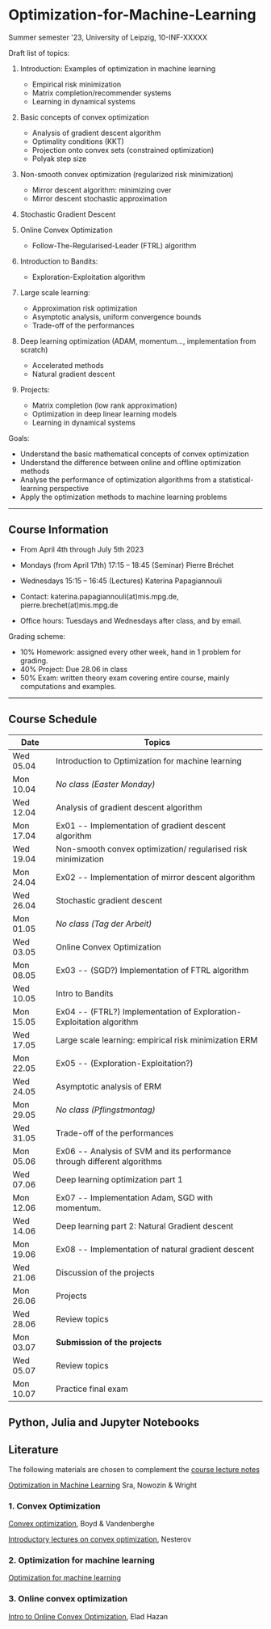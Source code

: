 # Optimization-for-Machine-Learning
Summer semester '23, University of Leipzig, 10-INF-XXXXX

Draft list of topics:
1. Introduction: Examples of optimization in machine learning
   - Empirical risk minimization
   - Matrix completion/recommender systems
   - Learning in dynamical systems

1.  Basic concepts of convex optimization

    - Analysis of gradient descent algorithm 
    - Optimality conditions (KKT)
    - Projection onto convex sets (constrained optimization)
    - Polyak step size


2.  Non-smooth convex optimization (regularized risk minimization)

    -   Mirror descent algorithm: minimizing over 
    -   Mirror descent stochastic approximation
  
3.  Stochastic Gradient Descent

5.  Online Convex Optimization
    - Follow-The-Regularised-Leader (FTRL) algorithm

6.  Introduction to Bandits:
    - Exploration-Exploitation algorithm

7.  Large scale learning:
    - Approximation risk optimization
    - Asymptotic analysis, uniform convergence bounds
    - Trade-off of the performances
  

8.  Deep learning optimization (ADAM, momentum..., implementation from
    scratch)

    -  Accelerated methods
    -  Natural gradient descent

9.  Projects: 
    - Matrix completion (low rank approximation)
    - Optimization in deep linear learning models 
    - Learning in dynamical systems

 Goals:
  - Understand the basic mathematical concepts of convex optimization
  - Understand the difference between online and offline optimization methods
  - Analyse the performance of optimization algorithms from a statistical-learning perspective
  - Apply the optimization methods to machine learning problems

---

## Course Information 
- From April 4th through July 5th 2023
- Mondays (from April 17th) 17:15 &ndash; 18:45 (Seminar) Pierre Bréchet 
- Wednesdays 15:15 &ndash; 16:45 (Lectures) Katerina Papagiannouli

- Contact: katerina.papagiannouli(at)mis.mpg.de, pierre.brechet(at)mis.mpg.de
- Office hours: Tuesdays and Wednesdays after class, and by email.

Grading scheme:
- 10% Homework: assigned every other week, hand in 1 problem for grading.
- 40% Project: Due 28.06 in class
- 50% Exam: written theory exam covering entire course, mainly computations and examples.

---
## Course Schedule

| Date      | Topics                                                                    |
|-----------|---------------------------------------------------------------------------|
| Wed 05.04 | Introduction to Optimization for machine learning                         |
| Mon 10.04 | _No class (Easter Monday)_                                                |
| Wed 12.04 | Analysis of gradient descent algorithm                                    |
| Mon 17.04 | Ex01 -- Implementation of gradient descent algorithm                      |
| Wed 19.04 | Non-smooth convex optimization/ regularised risk minimization             |
| Mon 24.04 | Ex02 -- Implementation of mirror descent algorithm                        |
| Wed 26.04 | Stochastic gradient descent                                               |
| Mon 01.05 | _No class (Tag der Arbeit)_                                               |
| Wed 03.05 | Online Convex Optimization                                                |
| Mon 08.05 | Ex03 -- (SGD?) Implementation of FTRL algorithm                           |
| Wed 10.05 | Intro to Bandits                                                          |
| Mon 15.05 | Ex04 -- (FTRL?) Implementation of Exploration-Exploitation algorithm      |
| Wed 17.05 | Large scale learning: empirical risk minimization   ERM                   |
| Mon 22.05 | Ex05 -- (Exploration-Exploitation?)                                       |
| Wed 24.05 | Asymptotic analysis of ERM                                                |
| Mon 29.05 | _No class (Pflingstmontag)_                                               |
| Wed 31.05 | Trade-off of the performances                                             |
| Mon 05.06 | Ex06 --  Analysis of SVM and its performance through different algorithms |
| Wed 07.06 | Deep learning optimization part 1                                         |
| Mon 12.06 | Ex07 -- Implementation Adam, SGD with momentum.                           |
| Wed 14.06 | Deep learning part 2: Natural Gradient descent                            |
| Mon 19.06 | Ex08 --  Implementation of natural gradient descent                       |
| Wed 21.06 | Discussion of the projects                                                |
| Mon 26.06 | Projects                                                                  |
| Wed 28.06 | Review topics                                                             |
| Mon 03.07 | **Submission of the projects**                                            |
| Wed 05.07 | Review topics                                                             |
| Mon 10.07 | Practice final exam                                                       |

## Python, Julia and Jupyter Notebooks

<!-- This repository contains the [Jupyter Notebooks](https://github.com/skfairchild/MathData-Winter22-23) from the class.

In order to use the notebooks:

* Download the notebooks (Click on the green `Code` Button or download as Zip File or use a Git Client such as [Github Desktop](https://desktop.github.com) oder [Sublime](https://www.sublimemerge.com)).
* Download the newest version of Juila [here](https://julialang.org/downloads/).
* Start Juila.
* Enter the package manager by putting in `]` in the package manager.
* `add IJulia`
* Leave the package manager with a backspace.
* `using IJulia` 
* `notebook()` 

Then a browser window should open, in which the local saved notebooks can be opened.D

Other material from the [Julia Academy](https://github.com/JuliaAcademy):

* [Introduction to Julia](https://github.com/JuliaAcademy/Introduction-to-Julia)

* [Data Science](https://github.com/JuliaAcademy/DataScience)

* [Foundations of Machine Learning](https://github.com/JuliaAcademy/Foundations-of-Machine-Learning)

* [Data Frames](https://github.com/JuliaAcademy/DataFrames)

--- -->

## Literature
The following materials are chosen to complement the [course lecture
notes](https://raw.githubusercontent.com/KarinaPapayia/Optimization-for-Machine-Learning/main/OML.pdf)

[Optimization in Machine Learning]() Sra, Nowozin & Wright

### 1. Convex Optimization

[Convex optimization](https://web.stanford.edu/~boyd/cvxbook), Boyd & Vandenberghe

[Introductory lectures on convex optimization](), Nesterov

### 2. Optimization for machine learning
[Optimization for machine learning](https://doc.lagout.org/science/Artificial%20Intelligence/Machine%20learning/Optimization%20for%20Machine%20Learning%20%5BSra%2C%20Nowozin%20%26%20Wright%202011-09-30%5D.pdf)

### 3. Online convex optimization

[Intro to Online Convex Optimization](https://arxiv.org/pdf/1909.05207.pdf), Elad Hazan


